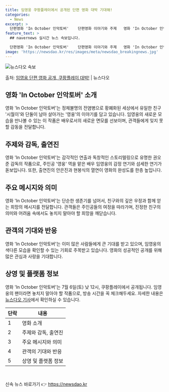 ```yaml
---
title: 임영웅 쿠팡플레이에서 공개된 단편 영화 대박 기대해!
categories:
  - News
excerpt: >
  단편영화 'In October 인악토버'    단편영화 이야기와 주제   영화 'In October 인악토버…
feature_text: >
  ## navernews 실시간 뉴스 속보입니다.

  단편영화 'In October 인악토버'    단편영화 이야기와 주제   영화 'In October 인악토버…
image: 'https://newsdao.kr/res/images/meta/newsdao_breakingnews.jpg'
---
```


![뉴스다오 속보](https://newsdao.kr/res/images/meta/newsdao_breakingnews.jpg)

<p>출처: <a href="https://newsdao.kr/4651" rel="dofollow">임영웅 단편 영화 공개, 쿠팡플레이 대박!</a> | 뉴스다오</p>

<h2 data-ke-size="size26">영화 'In October 인악토버' 소개</h2>
<p data-ke-size="size16">영화 'In October 인악토버'는 정체불명의 전염병으로 황폐화된 세상에서 유일한 친구 '시월이'와 단둘이 남아 살아가는 '영웅'의 이야기를 담고 있습니다. 임영웅의 새로운 모습을 만나볼 수 있는 이 작품은 배우로서의 새로운 면모를 선보이며, 관객들에게 잊지 못할 감동을 전달합니다.</p>

<h2 data-ke-size="size26">주제와 감독, 출연진</h2>
<p data-ke-size="size16">영화 'In October 인악토버'는 감각적인 연출과 독창적인 스토리텔링으로 유명한 권오준 감독의 작품으로, 주인공 '영웅' 역을 맡은 배우 임영웅의 감정 연기와 섬세한 연기가 돋보입니다. 또한, 출연진의 안은진과 현봉식의 열연이 영화의 완성도를 한층 높입니다.</p>

<h2 data-ke-size="size26">주요 메시지와 의미</h2>
<p data-ke-size="size16">영화 'In October 인악토버'는 단순한 생존기를 넘어서, 친구와의 깊은 우정과 함께 얻는 희망의 메시지를 전달합니다. 관객들은 주인공들의 여정을 따라가며, 진정한 친구의 의미와 어려움 속에서도 놓치지 말아야 할 희망을 깨닫습니다.</p>

<h2 data-ke-size="size26">관객의 기대와 반응</h2>
<p data-ke-size="size16">영화 'In October 인악토버'는 이미 많은 사람들에게 큰 기대를 받고 있으며, 임영웅의 색다른 모습을 확인할 수 있는 기회로 주목받고 있습니다. 영화의 성공적인 공개를 위해 많은 관심과 사랑을 기대합니다.</p>

<h2 data-ke-size="size26">상영 및 플랫폼 정보</h2>
<p data-ke-size="size16">영화 'In October 인악토버'는 7월 6일(토) 낮 12시, 쿠팡플레이에서 공개됩니다. 임영웅의 팬이라면 놓치지 말아야 할 작품으로, 방송 시간을 꼭 체크해두세요. 자세한 내용은 <a href="https://newsdao.kr/4651">뉴스다오 기사</a>에서 확인하실 수 있습니다.</p>

<table>
	<thead>
		<tr>
			<th><b>단락</b></th>
			<th><b>내용</b></th>
		</tr>
	</thead>
	<tbody>
		<tr>
			<td>1</td>
			<td>영화 소개</td>
		</tr>
		<tr>
			<td>2</td>
			<td>주제와 감독, 출연진</td>
		</tr>
		<tr>
			<td>3</td>
			<td>주요 메시지와 의미</td>
		</tr>
		<tr>
			<td>4</td>
			<td>관객의 기대와 반응</td>
		</tr>
		<tr>
			<td>5</td>
			<td>상영 및 플랫폼 정보</td>
		</tr>
	</tbody>
</table>
<p data-ke-size="size16">&nbsp;</p> 

신속 뉴스 바로가기 👉 <a href="https://newsdao.kr" rel="dofollow">https://newsdao.kr</a>


